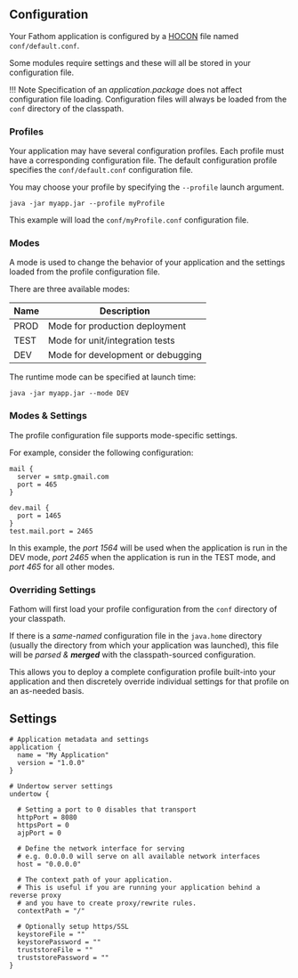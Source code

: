 ## Configuration

Your Fathom application is configured by a [HOCON] file named `conf/default.conf`.

Some modules require settings and these will all be stored in your configuration file.

!!! Note
    Specification of an *application.package* does not affect configuration file loading.  Configuration files will always be loaded from the `conf` directory of the classpath.

### Profiles

Your application may have several configuration profiles.  Each profile must have a corresponding configuration file.  The default configuration profile specifies the `conf/default.conf` configuration file.

You may choose your profile by specifying the `--profile` launch argument.

```
java -jar myapp.jar --profile myProfile
```

This example will load the `conf/myProfile.conf` configuration file.

### Modes

A mode is used to change the behavior of your application and the settings loaded from the profile configuration file.

There are three available modes:

| Name | Description                       |
|------|-----------------------------------|
| PROD | Mode for production deployment    |
| TEST | Mode for unit/integration tests   |
| DEV  | Mode for development or debugging |

The runtime mode can be specified at launch time:

```
java -jar myapp.jar --mode DEV
```

### Modes & Settings

The profile configuration file supports mode-specific settings.

For example, consider the following configuration:

```hocon
mail {
  server = smtp.gmail.com
  port = 465
}

dev.mail {
  port = 1465
}
test.mail.port = 2465
```

In this example, the *port 1564* will be used when the application is run in the DEV mode, *port 2465* when the application is run in the TEST mode, and *port 465* for all other modes.

### Overriding Settings

Fathom will first load your profile configuration from the `conf` directory of your classpath.

If there is a *same-named* configuration file in the `java.home` directory (usually the directory from which your application was launched), this file will be *parsed & **merged*** with the classpath-sourced configuration.

This allows you to deploy a complete configuration profile built-into your application and then discretely override individual settings for that profile on an as-needed basis.

## Settings

```hocon
# Application metadata and settings
application {
  name = "My Application"
  version = "1.0.0"
}

# Undertow server settings
undertow {

  # Setting a port to 0 disables that transport
  httpPort = 8080
  httpsPort = 0
  ajpPort = 0

  # Define the network interface for serving
  # e.g. 0.0.0.0 will serve on all available network interfaces
  host = "0.0.0.0"

  # The context path of your application.
  # This is useful if you are running your application behind a reverse proxy
  # and you have to create proxy/rewrite rules.
  contextPath = "/"

  # Optionally setup https/SSL
  keystoreFile = ""
  keystorePassword = ""
  truststoreFile = ""
  truststorePassword = ""
}
```

[HOCON]: https://github.com/typesafehub/config/blob/master/README.md
